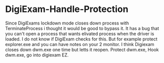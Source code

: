 # DigiExam-Handle-Protection
Since DigiExams lockdown mode closes down process with TerminateProcess i thought it would be good to bypass it.
It has a bug that you can't open a process that wants elivated process when the driver is loaded. 
I do not know if DigiExam checks for this. But for example protect explorer.exe and you can have notes on your 2 monitor.
I think Digiexam closes down dwm.exe one time but letts it reopen. Protect dwm.exe, Hook dwm.exe, go into digiexam EZ.
